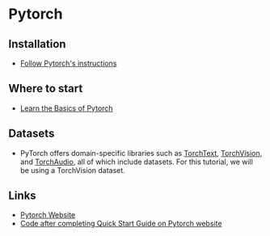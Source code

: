 # Pytorch

## Installation
- [Follow Pytorch's instructions](https://pytorch.org/get-started/locally/)

## Where to start
- [Learn the Basics of Pytorch](https://docs.pytorch.org/tutorials/beginner/basics/intro.html)

## Datasets
- PyTorch offers domain-specific libraries such as [TorchText](https://pytorch.org/text/stable/index.html), [TorchVision](https://pytorch.org/vision/stable/index.html), and [TorchAudio](https://pytorch.org/audio/stable/index.html), all of which include datasets. For this tutorial, we will be using a TorchVision dataset.

## Links
- [Pytorch Website](https://pytorch.org/)
- [Code after completing Quick Start Guide on Pytorch website](https://github.com/KennethFam/Clothes-Classifier)